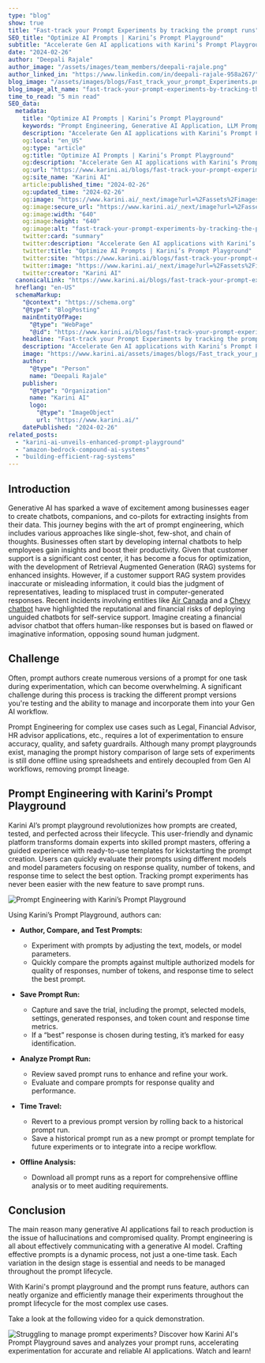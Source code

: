 ```yaml
---
type: "blog"
show: true
title: "Fast-track your Prompt Experiments by tracking the prompt runs"
SEO_title: "Optimize AI Prompts | Karini’s Prompt Playground"
subtitle: "Accelerate Gen AI applications with Karini’s Prompt Playground. Save, test, and manage prompt runs efficiently for high-quality AI interactions."
date: "2024-02-26"
author: "Deepali Rajale"
author_image: "/assets/images/team_members/deepali-rajale.png"
author_linked_in: "https://www.linkedin.com/in/deepali-rajale-958a267/"
blog_image: "/assets/images/blogs/Fast_track_your_prompt_Experiments.png"
blog_image_alt_name: "fast-track-your-prompt-experiments-by-tracking-the-prompt-runs"
time_to_read: "5 min read"
SEO_data:
  metadata:
    title: "Optimize AI Prompts | Karini’s Prompt Playground"
    keywords: "Prompt Engineering, Generative AI Application, LLM Prompt Optimization, AI Prompt Management, Karini AI Platform"
    description: "Accelerate Gen AI applications with Karini’s Prompt Playground. Save, test, and manage prompt runs efficiently for high-quality AI interactions."
    og:local: "en_US"
    og:type: "article"
    og:title: "Optimize AI Prompts | Karini’s Prompt Playground"
    og:description: "Accelerate Gen AI applications with Karini’s Prompt Playground. Save, test, and manage prompt runs efficiently for high-quality AI interactions."
    og:url: "https://www.karini.ai/blogs/fast-track-your-prompt-experiments-by-tracking-the-prompt-runs"
    og:site_name: "Karini AI"
    article:published_time: "2024-02-26"
    og:updated_time: "2024-02-26"
    og:image: "https://www.karini.ai/_next/image?url=%2Fassets%2Fimages%2Fblogs%2FFast_track_your_prompt_Experiments.png&w=640&q=75"
    og:image:secure_url: "https://www.karini.ai/_next/image?url=%2Fassets%2Fimages%2Fblogs%2FFast_track_your_prompt_Experiments.png&w=640&q=75"
    og:image:width: "640"
    og:image:height: "640"
    og:image:alt: "fast-track-your-prompt-experiments-by-tracking-the-prompt-runs"
    twitter:card: "summary"
    twitter:description: "Accelerate Gen AI applications with Karini’s Prompt Playground. Save, test, and manage prompt runs efficiently for high-quality AI interactions."
    twitter:title: "Optimize AI Prompts | Karini’s Prompt Playground"
    twitter:site: "https://www.karini.ai/blogs/fast-track-your-prompt-experiments-by-tracking-the-prompt-runs"
    twitter:image: "https://www.karini.ai/_next/image?url=%2Fassets%2Fimages%2Fblogs%2FFast_track_your_prompt_Experiments.png&w=640&q=75"
    twitter:creator: "Karini AI"
  canonicalLink: "https://www.karini.ai/blogs/fast-track-your-prompt-experiments-by-tracking-the-prompt-runs"
  hreflang: "en-US"
  schemaMarkup:
    "@context": "https://schema.org"
    "@type": "BlogPosting"
    mainEntityOfPage:
      "@type": "WebPage"
      "@id": "https://www.karini.ai/blogs/fast-track-your-prompt-experiments-by-tracking-the-prompt-runs"
    headline: "Fast-track your Prompt Experiments by tracking the prompt runs"
    description: "Accelerate Gen AI applications with Karini’s Prompt Playground. Save, test, and manage prompt runs efficiently for high-quality AI interactions."
    image: "https://www.karini.ai/assets/images/blogs/Fast_track_your_prompt_Experiments.png"
    author:
      "@type": "Person"
      name: "Deepali Rajale"
    publisher:
      "@type": "Organization"
      name: "Karini AI"
      logo:
        "@type": "ImageObject"
        url: "https://www.karini.ai/"
    datePublished: "2024-02-26"
related_posts:
  - "karini-ai-unveils-enhanced-prompt-playground"
  - "amazon-bedrock-compound-ai-systems"
  - "building-efficient-rag-systems"
---
```


## Introduction

Generative AI has sparked a wave of excitement among businesses eager to create chatbots, companions, and co-pilots for extracting insights from their data. This journey begins with the art of prompt engineering, which includes various approaches like single-shot, few-shot, and chain of thoughts. Businesses often start by developing internal chatbots to help employees gain insights and boost their productivity. Given that customer support is a significant cost center, it has become a focus for optimization, with the development of Retrieval Augmented Generation (RAG) systems for enhanced insights. However, if a customer support RAG system provides inaccurate or misleading information, it could bias the judgment of representatives, leading to misplaced trust in computer-generated responses. Recent incidents involving entities like [Air Canada](https://arstechnica.com/tech-policy/2024/02/air-canada-must-honor-refund-policy-invented-by-airlines-chatbot/) and a [Chevy chatbot](https://www.msn.com/en-us/money/companies/a-chevrolet-dealer-offered-an-ai-chatbot-on-its-website-it-told-customers-to-buy-a-ford/ar-AA1lL6KE?ocid=entnewsntp&cvid=b258df25642b448c8467af9a3bf4c362&ei=18) have highlighted the reputational and financial risks of deploying unguided chatbots for self-service support. Imagine creating a financial advisor chatbot that offers human-like responses but is based on flawed or imaginative information, opposing sound human judgment.

## Challenge

Often, prompt authors create numerous versions of a prompt for one task during experimentation, which can become overwhelming. A significant challenge during this process is tracking the different prompt versions you're testing and the ability to manage and incorporate them into your Gen AI workflow.

Prompt Engineering for complex use cases such as Legal, Financial Advisor, HR advisor applications, etc., requires a lot of experimentation to ensure accuracy, quality, and safety guardrails. Although many prompt playgrounds exist, managing the prompt history comparison of large sets of experiments is still done offline using spreadsheets and entirely decoupled from Gen AI workflows, removing prompt lineage.

## Prompt Engineering with Karini’s Prompt Playground

Karini AI’s prompt playground revolutionizes how prompts are created, tested, and perfected across their lifecycle. This user-friendly and dynamic platform transforms domain experts into skilled prompt masters, offering a guided experience with ready-to-use templates for kickstarting the prompt creation. Users can quickly evaluate their prompts using different models and model parameters focusing on response quality, number of tokens, and response time to select the best option. Tracking prompt experiments has never been easier with the new feature to save prompt runs.

![Prompt Engineering with Karini’s Prompt Playground](/assets/images/blogs/Prompt_runs.png)

Using Karini’s Prompt Playground, authors can:

- **Author, Compare, and Test Prompts:**

  - Experiment with prompts by adjusting the text, models, or model parameters.
  - Quickly compare the prompts against multiple authorized models for quality of responses, number of tokens, and response time to select the best prompt.

- **Save Prompt Run:**

  - Capture and save the trial, including the prompt, selected models, settings, generated responses, and token count and response time metrics.
  - If a “best” response is chosen during testing, it’s marked for easy identification.

- **Analyze Prompt Run:**

  - Review saved prompt runs to enhance and refine your work.
  - Evaluate and compare prompts for response quality and performance.

- **Time Travel:**

  - Revert to a previous prompt version by rolling back to a historical prompt run.
  - Save a historical prompt run as a new prompt or prompt template for future experiments or to integrate into a recipe workflow.

- **Offline Analysis:**

  - Download all prompt runs as a report for comprehensive offline analysis or to meet auditing requirements.

## Conclusion

The main reason many generative AI applications fail to reach production is the issue of hallucinations and compromised quality. Prompt engineering is all about effectively communicating with a generative AI model. Crafting effective prompts is a dynamic process, not just a one-time task. Each variation in the design stage is essential and needs to be managed throughout the prompt lifecycle.

With Karini's prompt playground and the prompt runs feature, authors can neatly organize and efficiently manage their experiments throughout the prompt lifecycle for the most complex use cases.

Take a look at the following video for a quick demonstration.

![Struggling to manage prompt experiments? Discover how Karini AI's Prompt Playground saves and analyzes your prompt runs, accelerating experimentation for accurate and reliable AI applications. Watch and learn!](/gif/prompt_runs_final.gif)
